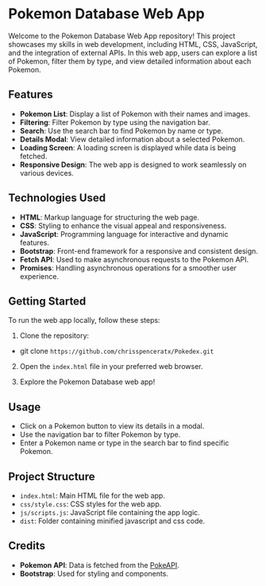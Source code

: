 # Pokemon Database Web App

Welcome to the Pokemon Database Web App repository! This project showcases my skills in web development, including HTML, CSS, JavaScript, and the integration of external APIs. In this web app, users can explore a list of Pokemon, filter them by type, and view detailed information about each Pokemon.

## Features

- **Pokemon List**: Display a list of Pokemon with their names and images.
- **Filtering**: Filter Pokemon by type using the navigation bar.
- **Search**: Use the search bar to find Pokemon by name or type.
- **Details Modal**: View detailed information about a selected Pokemon.
- **Loading Screen**: A loading screen is displayed while data is being fetched.
- **Responsive Design**: The web app is designed to work seamlessly on various devices.

## Technologies Used

- **HTML**: Markup language for structuring the web page.
- **CSS**: Styling to enhance the visual appeal and responsiveness.
- **JavaScript**: Programming language for interactive and dynamic features.
- **Bootstrap**: Front-end framework for a responsive and consistent design.
- **Fetch API**: Used to make asynchronous requests to the Pokemon API.
- **Promises**: Handling asynchronous operations for a smoother user experience.

## Getting Started

To run the web app locally, follow these steps:

1. Clone the repository:
 - git clone `https://github.com/chrisspenceratx/Pokedex.git`

2. Open the `index.html` file in your preferred web browser.

3. Explore the Pokemon Database web app!

## Usage

- Click on a Pokemon button to view its details in a modal.
- Use the navigation bar to filter Pokemon by type.
- Enter a Pokemon name or type in the search bar to find specific Pokemon.

## Project Structure

- `index.html`: Main HTML file for the web app.
- `css/style.css`: CSS styles for the web app.
- `js/scripts.js`: JavaScript file containing the app logic.
- `dist`: Folder containing minified javascript and css code.

## Credits

- **Pokemon API**: Data is fetched from the [PokeAPI](https://pokeapi.co/).
- **Bootstrap**: Used for styling and components.
